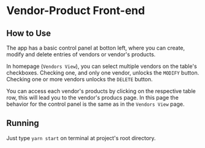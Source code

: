 # Vendor-Product Front-end

## How to Use

The app has a basic control panel at botton left, where you can create, modify and delete entries of vendors or vendor's products. 

In homepage (`Vendors View`), you can select multiple vendors on the table's checkboxes. Checking one, and only one vendor, unlocks the `MODIFY` button. Checking one or more vendors unlocks the `DELETE` button.

You can access each vendor's products by clicking on the respective table row, this will lead you to the vendor's producs page. In this page the behavior for the control panel is the same as in the `Vendors View` page.

## Running 

Just type `yarn start` on terminal at project's root directory.